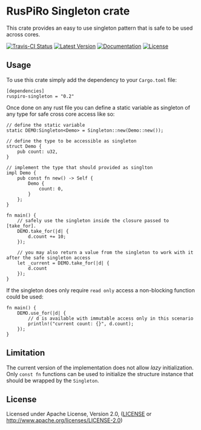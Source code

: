 # RusPiRo Singleton crate

This crate provides an easy to use singleton pattern that is safe to be used across cores.

[![Travis-CI Status](https://api.travis-ci.org/RusPiRo/ruspiro-singleton.svg?branch=master)](https://travis-ci.org/RusPiRo/ruspiro-singleton)
[![Latest Version](https://img.shields.io/crates/v/ruspiro-singleton.svg)](https://crates.io/crates/ruspiro-singleton)
[![Documentation](https://docs.rs/ruspiro-singleton/badge.svg)](https://docs.rs/ruspiro-singleton)
[![License](https://img.shields.io/crates/l/ruspiro-singleton.svg)](https://github.com/RusPiRo/ruspiro-singleton#license)

## Usage

To use this crate simply add the dependency to your ``Cargo.toml`` file:
```
[dependencies]
ruspiro-singleton = "0.2"
```

Once done on any rust file you can define a static variable as singleton of any type for safe cross core access like so:
```
// define the static variable
static DEMO:Singleton<Demo> = Singleton::new(Demo::new());

// define the type to be accessible as singleton
struct Demo {
    pub count: u32,
}

// implement the type that should provided as singlton
impl Demo {
    pub const fn new() -> Self {
        Demo {
            count: 0,
        }
    };
}

fn main() {
    // safely use the singleton inside the closure passed to [take_for].
    DEMO.take_for(|d| {
        d.count += 10;
    });

    // you may also return a value from the singleton to work with it after the safe singleton access
    let _current = DEMO.take_for(|d| {
        d.count
    });
}
```

If the singleton does only require ``read only`` access a non-blocking function could be used:
```
fn main() {
    DEMO.use_for(|d| {
        // d is available with immutable access only in this scenario
        println!("current count: {}", d.count);
    });
}
```
## Limitation
The current version of the implementation does not allow *lazy* initialization. Only ``const fn`` functions can be used to initialize the structure instance that should be wrapped by the ``Singleton``.

## License
Licensed under Apache License, Version 2.0, ([LICENSE](LICENSE) or http://www.apache.org/licenses/LICENSE-2.0)